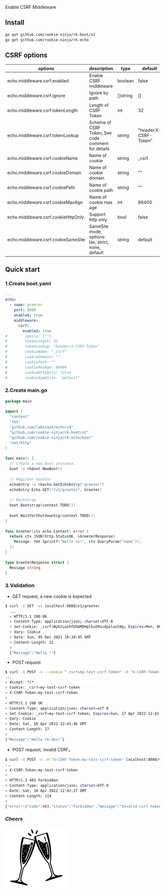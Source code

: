 Enable CSRF Middleware

## Install
```bash
go get github.com/rookie-ninja/rk-boot/v2
go get github.com/rookie-ninja/rk-echo
```

## CSRF options
| options                     | description                        | type     | default |
|------------------------------------|----------------------------------------------------|----------|-----------------------|
| echo.middleware.csrf.enabled        | Enable CSRF middleware                             | boolean  | false                 |
| echo.middleware.csrf.ignore         | Ignore by path                                     | []string | []                    |
| echo.middleware.csrf.tokenLength    | Length of CSRF Token                               | int      | 32                    |
| echo.middleware.csrf.tokenLookup    | Scheme of CSRF Token, See code comment for details | string   | "header:X-CSRF-Token" |
| echo.middleware.csrf.cookieName     | Name of cookie                                     | string   | _csrf                 |
| echo.middleware.csrf.cookieDomain   | Name of cookie domain                              | string   | ""                    |
| echo.middleware.csrf.cookiePath     | Name of cookie path                                | string   | ""                    |
| echo.middleware.csrf.cookieMaxAge   | Name of cookie max age                             | int      | 86400                 |
| echo.middleware.csrf.cookieHttpOnly | Support http only                                  | bool     | false                 |
| echo.middleware.csrf.cookieSameSite | SameSite mode, options: lax, strict, none, default | string   | default               |

## Quick start
### 1.Create boot.yaml
```yaml
---
echo:
  - name: greeter
    port: 8080
    enabled: true
    middleware:
      csrf:
        enabled: true
#        ignore: [""]
#        tokenLength: 32
#        tokenLookup: "header:X-CSRF-Token"
#        cookieName: "_csrf"
#        cookieDomain: ""
#        cookiePath: ""
#        cookieMaxAge: 86400
#        cookieHttpOnly: false
#        cookieSameSite: "default"
```

### 2.Create main.go
```go
package main

import (
  "context"
  "fmt"
  "github.com/labstack/echo/v4"
  "github.com/rookie-ninja/rk-boot/v2"
  "github.com/rookie-ninja/rk-echo/boot"
  "net/http"
)

func main() {
  // Create a new boot instance.
  boot := rkboot.NewBoot()

  // Register handler
  echoEntry := rkecho.GetEchoEntry("greeter")
  echoEntry.Echo.GET("/v1/greeter", Greeter)

  // Bootstrap
  boot.Bootstrap(context.TODO())

  boot.WaitForShutdownSig(context.TODO())
}

func Greeter(ctx echo.Context) error {
  return ctx.JSON(http.StatusOK, &GreeterResponse{
    Message: fmt.Sprintf("Hello %s!", ctx.QueryParam("name")),
  })
}

type GreeterResponse struct {
  Message string
}
```

### 3.Validation
- GET request, a new cookie is expected

```bash
$ curl -X GET -vs localhost:8080/v1/greeter
  ...
  < HTTP/1.1 200 OK
  < Content-Type: application/json; charset=UTF-8
  < Set-Cookie: _csrf=WyOJLwzhfUGAMDHglkuIRucdpalxolWg; Expires=Mon, 06 Dec 2021 18:38:45 GMT
  < Vary: Cookie
  < Date: Sun, 05 Dec 2021 18:38:45 GMT
  < Content-Length: 22
  <
  {"Message":"Hello !"}
```

- POST request

```bash
$ curl -X POST -v --cookie "_csrf=my-test-csrf-token" -H "X-CSRF-Token:my-test-csrf-token" localhost:8080/v1/greeter
...
> Accept: */*
> Cookie: _csrf=my-test-csrf-token
> X-CSRF-Token:my-test-csrf-token
> 
< HTTP/1.1 200 OK
< Content-Type: application/json; charset=utf-8
< Set-Cookie: _csrf=my-test-csrf-token; Expires=Sun, 17 Apr 2022 12:41:46 GMT
< Vary: Cookie
< Date: Sat, 16 Apr 2022 12:41:46 GMT
< Content-Length: 27
< 
{"Message":"Hello rk-dev!"}
```

- POST request, invalid CSRF。

```bash
$ curl -X POST -v -H "X-CSRF-Token:my-test-csrf-token" localhost:8080/v1/greeter
...
> X-CSRF-Token:my-test-csrf-token
>
< HTTP/1.1 403 Forbidden
< Content-Type: application/json; charset=UTF-8
< Date: Sat, 16 Apr 2022 12:42:27 GMT
< Content-Length: 114
<
{"error":{"code":403,"status":"Forbidden","message":"Invalid csrf token","details":[null]}}
```

### _**Cheers**_
![](../../../../img/user-guide/cheers.png)